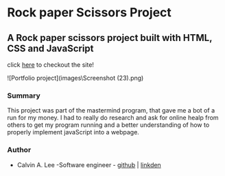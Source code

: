 # Rock paper Scissors Project

## A Rock paper scissors project built with HTML, CSS and JavaScript

click [here](https://calvinalee2006.github.io/rock-paper-scissors/) to checkout the site!

![Portfolio project](images\Screenshot (23).png)

### Summary
This project was part of the mastermind program, that gave me a bot of a run for my money.
I had to really do research and ask for online healp from others to get my program running
and a better understanding of how to properly implement javaScript into a webpage.

### Author
- Calvin A. Lee -Software engineer - [github](https://github.com/calvinalee2006) | [linkden](https://www.linkedin.com/in/calvin-lee-90082006/)